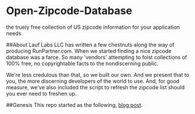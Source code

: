 Open-Zipcode-Database
=====================

the truely free collection of US zipcode information for your application needs

##About
Lauf Labs LLC has written a few chestnuts along the way of producing RunPartner.com. When we started finding a nice zipcode database was a farce. So many 'vendors' attempting to foist collections of 100% free, no copyrightable facts to the nondiscerning public.

We're less credulous than that, so we built our own. And we present that to you, the more discerning developers of the world to use. And, for good measure, we've also included the script to refresh the zipcode list should you ever need to freshen up.

##Genesis
This repo started as the following, [blog post](httphttps://lustforge.com/2011/07/20/really-free-zipcode-database-download/).
